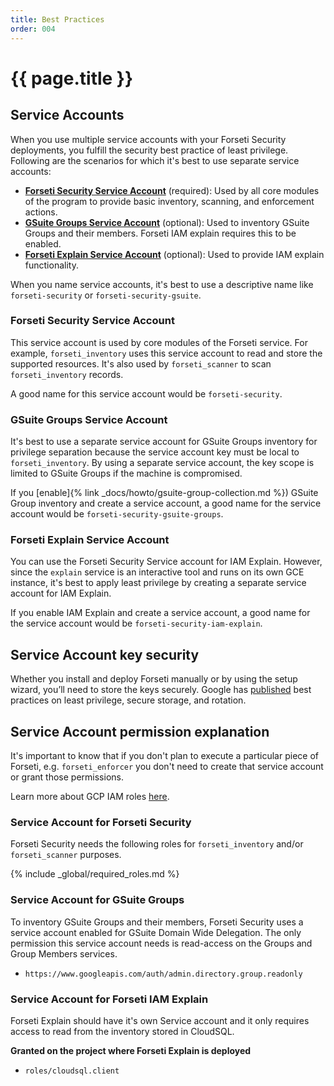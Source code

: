 ```yaml
---
title: Best Practices 
order: 004
---
```

# {{ page.title }}

## Service Accounts
When you use multiple service accounts with your Forseti Security deployments,
you fulfill the security best practice of least privilege. Following are the
scenarios for which it's best to use separate service accounts:

 * **[Forseti Security Service Account](#forseti-security-service-account)**
 (required): Used by all core modules of the program to provide basic
 inventory, scanning, and enforcement actions.
 * **[GSuite Groups Service Account](#gsuite-groups-service-account)**
 (optional): Used to inventory GSuite Groups and their members.
 Forseti IAM explain requires this to be enabled.
 * **[Forseti Explain Service Account](#forseti-explain-service-account)**
 (optional): Used to provide IAM explain functionality.

When you name service accounts, it's best to use a descriptive name like
`forseti-security` or `forseti-security-gsuite`.

### Forseti Security Service Account
This service account is used by core modules of the Forseti service. For
example, `forseti_inventory` uses this service account to read and store the
supported resources. It's also used by `forseti_scanner` to scan
`forseti_inventory` records.

A good name for this service account would be `forseti-security`.

### GSuite Groups Service Account
It's best to use a separate service account for GSuite Groups inventory for
privilege separation because the service account key must be local to
`forseti_inventory`. By using a separate service account, the key scope is
limited to GSuite Groups if the machine is compromised.

If you [enable]{% link _docs/howto/gsuite-group-collection.md %})
GSuite Group inventory and create a service account, a good name
for the service account would be `forseti-security-gsuite-groups`.

### Forseti Explain Service Account
You can use the Forseti Security Service account for IAM Explain. However,
since the `explain` service is an interactive tool and runs on its own GCE
instance, it's best to apply least privilege by creating a separate service
account for IAM Explain.

If you enable IAM Explain and create a service account, a good name for the
service account would be `forseti-security-iam-explain`.

## Service Account key security
Whether you install and deploy Forseti manually or by using the setup wizard,
you’ll need to store the keys securely. Google has
[published](https://cloudplatform.googleblog.com/2017/07/help-keep-your-Google-Cloud-service-account-keys-safe.html)
best practices on least privilege, secure storage, and rotation.

## Service Account permission explanation
It's important to know that if you don't plan to execute a particular piece of
Forseti, e.g. `forseti_enforcer` you don't need to create that service account
or grant those permissions.

Learn more about GCP IAM roles
[here](https://cloud.google.com/iam/docs/understanding-roles#predefined_roles).

### Service Account for Forseti Security
Forseti Security needs the following roles for `forseti_inventory` and/or
`forseti_scanner` purposes.

{% include _global/required_roles.md %}

### Service Account for GSuite Groups
To inventory GSuite Groups and their members, Forseti Security uses a service
account enabled for GSuite Domain Wide Delegation. The only permission this
service account needs is read-access on the Groups and Group Members services.

 * `https://www.googleapis.com/auth/admin.directory.group.readonly`
 
### Service Account for Forseti IAM Explain
Forseti Explain should have it's own Service account and it only requires access
to read from the inventory stored in CloudSQL.

**Granted on the project where Forseti Explain is deployed**

 * `roles/cloudsql.client`
